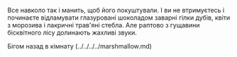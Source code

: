 Все навколо так і манить, щоб його покуштували. І ви не втримуєтесь і починаєте відламувати глазуровані шоколадом заварні гілки дубів, квіти з морозива і лакричні трав'яні стебла. Але раптово з гущавини бісквітного лісу долинають жахливі звуки.

Бігом назад в кімнату (../../../../marshmallow.md) 